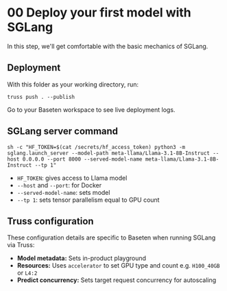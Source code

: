 # 00 Deploy your first model with SGLang

In this step, we'll get comfortable with the basic mechanics of SGLang.

## Deployment

With this folder as your working directory, run:

```
truss push . --publish
```

Go to your Baseten workspace to see live deployment logs.

## SGLang server command

```
sh -c "HF_TOKEN=$(cat /secrets/hf_access_token) python3 -m sglang.launch_server --model-path meta-llama/Llama-3.1-8B-Instruct --host 0.0.0.0 --port 8000 --served-model-name meta-llama/Llama-3.1-8B-Instruct --tp 1"
```

* `HF_TOKEN`: gives access to Llama model
* `--host` and `--port`: for Docker
* `--served-model-name`: sets model
* `--tp 1`: sets tensor parallelism equal to GPU count

## Truss configuration

These configuration details are specific to Baseten when running SGLang via Truss:

* **Model metadata:** Sets in-product playground
* **Resources:** Uses `accelerator` to set GPU type and count e.g. `H100_40GB` or `L4:2`
* **Predict concurrency:** Sets target request concurrency for autoscaling